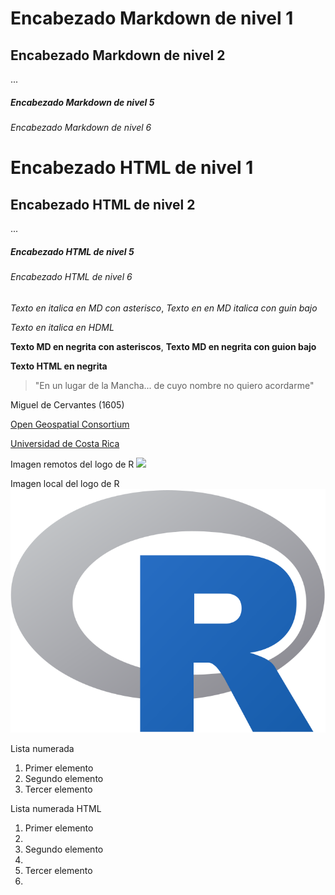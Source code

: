 # Encabezado Markdown de nivel 1
## Encabezado Markdown de nivel 2
...
##### Encabezado Markdown de nivel 5
###### Encabezado Markdown de nivel 6

<h1>Encabezado HTML de nivel 1</h1>
<h2>Encabezado HTML de nivel 2</h2>
...
<h5>Encabezado HTML de nivel 5</h5>
<h6>Encabezado HTML de nivel 6</h6>

*Texto en italica en MD con asterisco*, _Texto en en MD italica con guin bajo_

<em>Texto en italica en HDML</em>

**Texto MD en negrita con asteriscos**, __Texto MD en negrita con guion bajo__

<strong>Texto HTML en negrita</strong>

> "En un lugar de la Mancha... 
>de cuyo nombre no quiero acordarme"

Miguel de Cervantes (1605)

[Open Geospatial Consortium](https://www.ogc.org/)

[Universidad de Costa Rica](https://www.ucr.ac.cr/)

Imagen remotos del logo de R
![](https://www.r-project.org/logo/Rlogo.png)

Imagen local del logo de R
![](img/Rlogo.png)

Lista numerada
1. Primer elemento
2. Segundo elemento
3. Tercer elemento

Lista numerada HTML
<ol>
  <li>Primer elemento<li>
  <li>Segundo elemento<li>
  <li>Tercer elemento<li>
  </ol>

